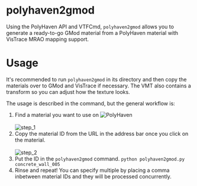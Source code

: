 # polyhaven2gmod

Using the PolyHaven API and VTFCmd, `polyhaven2gmod` allows you to generate a ready-to-go GMod material from a PolyHaven material with VisTrace MRAO mapping support.

# Usage

It's recommended to run `polyhaven2gmod` in its directory and then copy the materials over to GMod and VisTrace if necessary. The VMT also contains a transform so you can adjust how the texture looks.

The usage is described in the command, but the general workflow is:

1. Find a material you want to use on ![PolyHaven](https://polyhaven.com/textures)
   <br></br>
   ![step_1](https://i.imgur.com/a8GsOyX.png)
2. Copy the material ID from the URL in the address bar once you click on the material.
   <br></br>
   ![step_2](https://i.imgur.com/FgCSoTs.png)
3. Put the ID in the `polyhaven2gmod` command.
   `python polyhaven2gmod.py concrete_wall_005`
4. Rinse and repeat! You can specify multiple by placing a comma inbetween material IDs and they will be processed concurrently.
